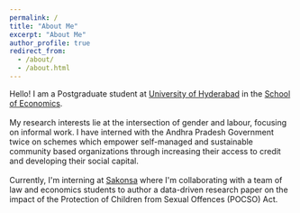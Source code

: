 ```yaml
---
permalink: /
title: "About Me"
excerpt: "About Me"
author_profile: true
redirect_from: 
  - /about/
  - /about.html
---
```

Hello! I am a Postgraduate student at 
[University of Hyderabad](https://uohyd.ac.in/) 
in the [School of Economics](https://economics.uohyd.ac.in/).
<br />
<br />
My research interests lie at the intersection of gender and labour, focusing on
informal work. I have interned with the Andhra Pradesh Government twice on schemes which empower self-managed 
and sustainable community based organizations through increasing their access to credit and developing their social capital.
<br />
<br />
Currently, I'm interning at [Sakonsa](https://www.linkedin.com/company/sakonsa/) where I'm collaborating with a team of law and economics students 
to author a data-driven research paper on the impact of the Protection of Children from Sexual Offences (POCSO) Act.



